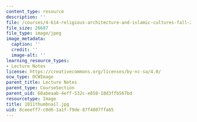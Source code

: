 ```yaml
---
content_type: resource
description: ''
file: /courses/4-614-religious-architecture-and-islamic-cultures-fall-2002/8ceeeff7c0d61a1ff9de87f4807ffa65_1011thumbnail.jpg
file_size: 26687
file_type: image/jpeg
image_metadata:
  caption: ''
  credit: ''
  image-alt: ''
learning_resource_types:
- Lecture Notes
license: https://creativecommons.org/licenses/by-nc-sa/4.0/
ocw_type: OCWImage
parent_title: Lecture Notes
parent_type: CourseSection
parent_uid: 68abeaab-4eff-532c-e858-18d3ffb567bd
resourcetype: Image
title: 1011thumbnail.jpg
uid: 8ceeeff7-c0d6-1a1f-f9de-87f4807ffa65
---
```

